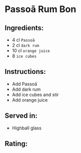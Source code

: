 # Passoã Rum Bon

## Ingredients:
- 4 cl `Passoã`
- 2 cl `dark rum`
- 10 cl `orange juice`
- 8 `ice cubes`

## Instructions:
- Add Passoã
- Add dark rum
- Add ice cubes and stir
- Add orange juice

## Served in:
- Highball glass

## Rating:
<!-- - ★★★☆☆ -->